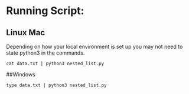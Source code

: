 # Running Script:

## Linux Mac

Depending on how your local environment is set up you may not need to state python3 in the commands.

```commandline
cat data.txt | python3 nested_list.py
```

##Windows

```commandline
type data.txt | python3 nested_list.py
```

